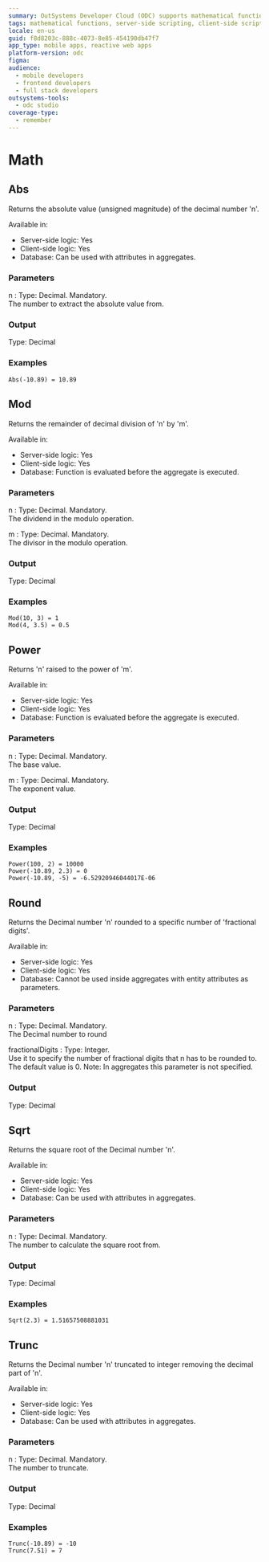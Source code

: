 ```yaml
---
summary: OutSystems Developer Cloud (ODC) supports mathematical functions like Abs, Mod, Power, Round, Sqrt, and Trunc for both client-side and server-side logic.
tags: mathematical functions, server-side scripting, client-side scripting, outsystems development, data manipulation
locale: en-us
guid: f8d8203c-888c-4073-8e85-454190db47f7
app_type: mobile apps, reactive web apps
platform-version: odc
figma:
audience:
  - mobile developers
  - frontend developers
  - full stack developers
outsystems-tools:
  - odc studio
coverage-type:
  - remember
---
```


# Math

## Abs

Returns the absolute value (unsigned magnitude) of the decimal number 'n'.  

Available in:  

  * Server-side logic: Yes
  * Client-side logic: Yes
  * Database: Can be used with attributes in aggregates.

### Parameters

n
:    Type: Decimal. Mandatory.  
The number to extract the absolute value from.

### Output

Type: Decimal  

### Examples

```
Abs(-10.89) = 10.89
```

## Mod

Returns the remainder of decimal division of 'n' by 'm'.  

Available in:  

  * Server-side logic: Yes
  * Client-side logic: Yes
  * Database: Function is evaluated before the aggregate is executed.

### Parameters

n
:    Type: Decimal. Mandatory.  
The dividend in the modulo operation.

m
:    Type: Decimal. Mandatory.  
The divisor in the modulo operation.

### Output

Type: Decimal  

### Examples

```
Mod(10, 3) = 1
Mod(4, 3.5) = 0.5
```

## Power

Returns 'n' raised to the power of 'm'.  

Available in:  

  * Server-side logic: Yes
  * Client-side logic: Yes
  * Database: Function is evaluated before the aggregate is executed.

### Parameters

n
:    Type: Decimal. Mandatory.  
The base value.

m
:    Type: Decimal. Mandatory.  
The exponent value.

### Output

Type: Decimal  

### Examples

```
Power(100, 2) = 10000
Power(-10.89, 2.3) = 0
Power(-10.89, -5) = -6.52920946044017E-06
```

## Round 

Returns the Decimal number 'n' rounded to a specific number of 'fractional digits'.  

Available in:  

  * Server-side logic: Yes
  * Client-side logic: Yes
  * Database: Cannot be used inside aggregates with entity attributes as parameters.

### Parameters

n
:    Type: Decimal. Mandatory.  
The Decimal number to round

fractionalDigits
:    Type: Integer.  
Use it to specify the number of fractional digits that n has to be rounded to. The default value is 0. Note: In aggregates this parameter is not specified.

### Output

Type: Decimal  

## Sqrt 

Returns the square root of the Decimal number 'n'.  

Available in:  

  * Server-side logic: Yes
  * Client-side logic: Yes
  * Database: Can be used with attributes in aggregates.

### Parameters

n
:    Type: Decimal. Mandatory.  
The number to calculate the square root from.

### Output

Type: Decimal  

### Examples

```
Sqrt(2.3) = 1.51657508881031
```

## Trunc

Returns the Decimal number 'n' truncated to integer removing the decimal part of 'n'.  

Available in:  

  * Server-side logic: Yes
  * Client-side logic: Yes
  * Database: Can be used with attributes in aggregates.

### Parameters

n
:    Type: Decimal. Mandatory.  
The number to truncate.

### Output

Type: Decimal  

### Examples

```
Trunc(-10.89) = -10
Trunc(7.51) = 7
```
